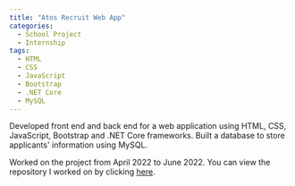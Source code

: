 ```yaml
---
title: "Atos Recruit Web App"
categories:
  - School Project
  - Internship
tags:
  - HTML
  - CSS
  - JavaScript
  - Bootstrap
  - .NET Core
  - MySQL
---
```


Developed front end and back end for a web application using HTML, CSS, JavaScript, Bootstrap and .NET Core frameworks.
Built a database to store applicants' information using MySQL.

Worked on the project from April 2022 to June 2022. You can view the repository I worked on by clicking [here](https://github.com/occon/Atos-Recruit-Web-App).
